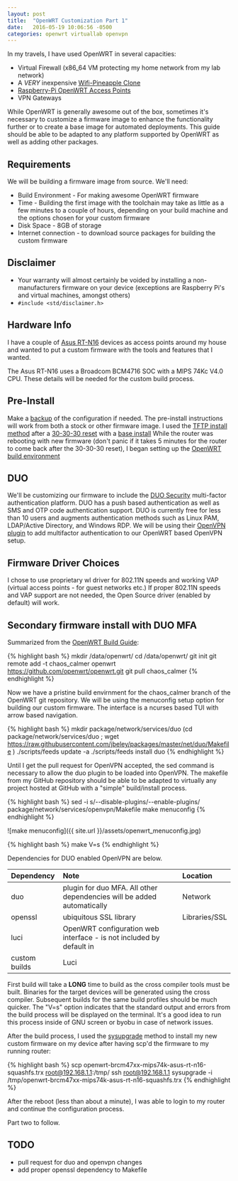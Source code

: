 ```yaml
---
layout: post
title:  "OpenWRT Customization Part 1"
date:   2016-05-19 10:06:56 -0500
categories: openwrt virtuallab openvpn
---
```

In my travels, I have used OpenWRT in several capacities:

* Virtual Firewall (x86_64 VM protecting my home network from my lab network)
* A *VERY* inexpensive [Wifi-Pineapple
  Clone](http://wiki.khairulazam.net/index.php?title=Wifi_Pineapple_Mark_V_on_TP-Link_MR3020)
* [Raspberry-Pi OpenWRT Access
  Points](https://wiki.openwrt.org/toh/raspberry_pi_foundation/raspberry_pi)
* VPN Gateways

While OpenWRT is generally awesome out of the box, sometimes it's necessary to
customize a firmware image to enhance the functionality further or to create
a base image for automated deployments. This guide should be able to be adapted to any platform supported by OpenWRT as well as adding other packages.

Requirements
---
We will be building a firmware image from source. We'll need:

* Build Environment - For making awesome OpenWRT firmware
* Time - Building the first image with the toolchain may take as little as a few
  minutes to a couple of hours, depending on your build machine and the options
  chosen for your custom firmware
* Disk Space - 8GB of storage
* Internet connection - to download source packages for building the custom
  firmware

Disclaimer
---
* Your warranty will almost certainly be voided by installing a non-manufacturers
  firmware on your device (exceptions are Raspberry Pi's and virtual machines,
  amongst others)
* `#include <std/disclaimer.h>`

Hardware Info
---
I have a couple of [Asus RT-N16](https://wiki.openwrt.org/toh/asus/rt-n16) devices
as access points around my house and wanted to put a custom firmware with the
tools and features that I wanted.

The Asus RT-N16 uses a  Broadcom BCM4716 SOC with a  MIPS 74Kc V4.0 CPU. These
details will be needed for the custom build process.


Pre-Install
---
Make a [backup](https://wiki.openwrt.org/doc/howto/generic.backup) of the configuration if needed.
The pre-install instructions will work from both a stock or other firmware
image. I used the [TFTP install method](https://wiki.openwrt.org/toh/asus/rt-n16#oem_installation_using_the_tftp_method) after a [30-30-30 reset](https://www.dd-wrt.com/wiki/index.php/Hard_reset_or_30/30/30) with a [base install](https://downloads.openwrt.org/chaos_calmer/15.05.1/brcm47xx/mips74k/openwrt-15.05.1-brcm47xx-mips74k-asus-rt-n16-squashfs.trx)
While the router was rebooting with new firmware (don't panic if it takes
5 minutes for the router to come back after the 30-30-30 reset), I began setting
up the [OpenWRT build environment](https://wiki.openwrt.org/doc/howto/build)

## DUO
We'll be customizing our firmware to include the [DUO Security](https://duo.com/)
multi-factor authentication platform. DUO has a push based authentication as
well as SMS and OTP code authentication support. DUO is currently free for less
than 10 users and augments authentication methods such as Linux PAM,
LDAP/Active Directory, and Windows RDP. We will be using their [OpenVPN
plugin](https://github.com/duosecurity/duo_openvpn) to add multifactor
authentication to our OpenWRT based OpenVPN setup.


Firmware Driver Choices
---
I chose to use proprietary wl driver for 802.11N speeds and working VAP (virtual
access points - for guest networks etc.) If proper 802.11N speeds and VAP support
are not needed, the Open Source driver (enabled by default) will work.

Secondary firmware install with DUO MFA
---
Summarized from the [OpenWRT Build Guide](https://wiki.openwrt.org/doc/howto/build):

{% highlight bash %}
mkdir /data/openwrt/
cd /data/openwrt/
git init
git remote add -t chaos_calmer openwrt https://github.com/openwrt/openwrt.git
git pull chaos_calmer
{% endhighlight %}

Now we have a pristine build envirnment for the chaos_calmer branch of the
OpenWRT git repository.  We will be using the menuconfig setup option for building our custom firmware.  The interface is a ncurses based TUI with arrow based navigation.


{% highlight bash %}
mkdir package/network/services/duo
(cd package/network/services/duo ; wget https://raw.githubusercontent.com/jbeley/packages/master/net/duo/Makefile )
./scripts/feeds update -a
./scripts/feeds install duo
{% endhighlight %}


Until I get the pull request for OpenVPN accepted, the sed command is necessary
to allow the duo plugin to be loaded into OpenVPN. The makefile from my GitHub
repository should be able to be adapted to virtually any project hosted at
GitHub with a "simple" build/install process.


{% highlight bash %}
sed -i s/--disable-plugins/--enable-plugins/ package/network/services/openvpn/Makefile
make menuconfig
{% endhighlight %}

![make menuconfig]({{ site.url }}/assets/openwrt_menuconfig.jpg)


{% highlight bash %}
make V=s
{% endhighlight %}

Dependencies for DUO enabled OpenVPN are below.

| Dependency | Note | Location |
| :------------- | :------------- | :---------- |
| duo | plugin for duo MFA. All other dependencies will be added automatically | Network |
| openssl | ubiquitous SSL library  | Libraries/SSL |
| luci | OpenWRT configuration web interface - is not included by default in
custom builds | Luci |

First build will take a  **LONG** time to build as the cross compiler tools must
be built. Binaries for the target devices will be generated using the cross
compiler. Subsequent builds for the same build profiles should be much quicker.
The "V=s" option indicates that the standard output and errors from the build
process will be displayed on the terminal. It's a good idea to run this process
inside of GNU screen or byobu in case of network issues.


After the build process, I used the
[sysupgrade](https://wiki.openwrt.org/doc/howto/generic.sysupgrade)
method to install my new custom firmware on my device after having scp'd the
firmware to my running router:


{% highlight bash %}
scp openwrt-brcm47xx-mips74k-asus-rt-n16-squashfs.trx root@192.168.1.1:/tmp/
ssh root@192.168.1.1 sysupgrade -i
/tmp/openwrt-brcm47xx-mips74k-asus-rt-n16-squashfs.trx
{% endhighlight %}

After the reboot (less than about a minute), I was able to login to my router
and continue the configuration process.

Part two to follow.


## TODO
* pull request for duo and openvpn changes
* add proper openssl dependency to Makefile



